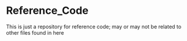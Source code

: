 # Reference_Code
This is just a repository for reference code; may or may not be related to other files found in here
